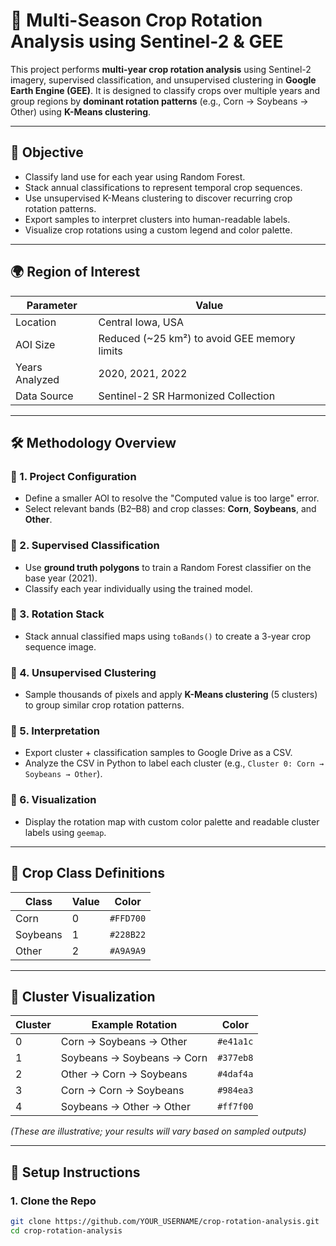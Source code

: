 # 🔄 Multi-Season Crop Rotation Analysis using Sentinel-2 & GEE

This project performs **multi-year crop rotation analysis** using Sentinel-2 imagery, supervised classification, and unsupervised clustering in **Google Earth Engine (GEE)**. It is designed to classify crops over multiple years and group regions by **dominant rotation patterns** (e.g., Corn → Soybeans → Other) using **K-Means clustering**.

---

## 📌 Objective

- Classify land use for each year using Random Forest.
- Stack annual classifications to represent temporal crop sequences.
- Use unsupervised K-Means clustering to discover recurring crop rotation patterns.
- Export samples to interpret clusters into human-readable labels.
- Visualize crop rotations using a custom legend and color palette.

---

## 🌍 Region of Interest

| Parameter        | Value                               |
|------------------|--------------------------------------|
| Location         | Central Iowa, USA                   |
| AOI Size         | Reduced (~25 km²) to avoid GEE memory limits |
| Years Analyzed   | 2020, 2021, 2022                     |
| Data Source      | Sentinel-2 SR Harmonized Collection |

---

## 🛠️ Methodology Overview

### 🔹 1. Project Configuration
- Define a smaller AOI to resolve the "Computed value is too large" error.
- Select relevant bands (B2–B8) and crop classes: **Corn**, **Soybeans**, and **Other**.

### 🔹 2. Supervised Classification
- Use **ground truth polygons** to train a Random Forest classifier on the base year (2021).
- Classify each year individually using the trained model.

### 🔹 3. Rotation Stack
- Stack annual classified maps using `toBands()` to create a 3-year crop sequence image.

### 🔹 4. Unsupervised Clustering
- Sample thousands of pixels and apply **K-Means clustering** (5 clusters) to group similar crop rotation patterns.

### 🔹 5. Interpretation
- Export cluster + classification samples to Google Drive as a CSV.
- Analyze the CSV in Python to label each cluster (e.g., `Cluster 0: Corn → Soybeans → Other`).

### 🔹 6. Visualization
- Display the rotation map with custom color palette and readable cluster labels using `geemap`.

---

## 🧪 Crop Class Definitions

| Class     | Value | Color     |
|-----------|--------|-----------|
| Corn      | 0      | `#FFD700` |
| Soybeans  | 1      | `#228B22` |
| Other     | 2      | `#A9A9A9` |

---

## 🎨 Cluster Visualization

| Cluster | Example Rotation          | Color     |
|---------|---------------------------|-----------|
| 0       | Corn → Soybeans → Other   | `#e41a1c` |
| 1       | Soybeans → Soybeans → Corn| `#377eb8` |
| 2       | Other → Corn → Soybeans   | `#4daf4a` |
| 3       | Corn → Corn → Soybeans    | `#984ea3` |
| 4       | Soybeans → Other → Other  | `#ff7f00` |

*(These are illustrative; your results will vary based on sampled outputs)*

---

## 🚀 Setup Instructions

### 1. Clone the Repo

```bash
git clone https://github.com/YOUR_USERNAME/crop-rotation-analysis.git
cd crop-rotation-analysis
